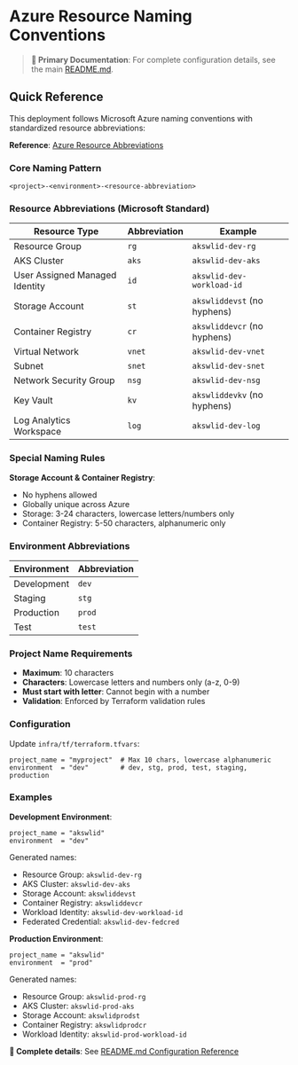 # Azure Resource Naming Conventions

> **📖 Primary Documentation**: For complete configuration details, see the main [README.md](README.md#-configuration-reference).

## Quick Reference

This deployment follows Microsoft Azure naming conventions with standardized resource abbreviations:

**Reference**: [Azure Resource Abbreviations](https://learn.microsoft.com/en-us/azure/cloud-adoption-framework/ready/azure-best-practices/resource-abbreviations)

### Core Naming Pattern
```
<project>-<environment>-<resource-abbreviation>
```

### Resource Abbreviations (Microsoft Standard)
| Resource Type | Abbreviation | Example |
|---------------|--------------|---------|
| Resource Group | `rg` | `akswlid-dev-rg` |
| AKS Cluster | `aks` | `akswlid-dev-aks` |
| User Assigned Managed Identity | `id` | `akswlid-dev-workload-id` |
| Storage Account | `st` | `akswliddevst` (no hyphens) |
| Container Registry | `cr` | `akswliddevcr` (no hyphens) |
| Virtual Network | `vnet` | `akswlid-dev-vnet` |
| Subnet | `snet` | `akswlid-dev-snet` |
| Network Security Group | `nsg` | `akswlid-dev-nsg` |
| Key Vault | `kv` | `akswliddevkv` (no hyphens) |
| Log Analytics Workspace | `log` | `akswlid-dev-log` |

### Special Naming Rules

**Storage Account & Container Registry**: 
- No hyphens allowed
- Globally unique across Azure
- Storage: 3-24 characters, lowercase letters/numbers only
- Container Registry: 5-50 characters, alphanumeric only

### Environment Abbreviations
| Environment | Abbreviation |
|-------------|--------------|
| Development | `dev` |
| Staging | `stg` |
| Production | `prod` |
| Test | `test` |

### Project Name Requirements
- **Maximum**: 10 characters
- **Characters**: Lowercase letters and numbers only (a-z, 0-9)
- **Must start with letter**: Cannot begin with a number
- **Validation**: Enforced by Terraform validation rules

### Configuration
Update `infra/tf/terraform.tfvars`:
```hcl
project_name = "myproject"  # Max 10 chars, lowercase alphanumeric
environment  = "dev"        # dev, stg, prod, test, staging, production
```

### Examples

**Development Environment**:
```hcl
project_name = "akswlid"
environment  = "dev"
```

Generated names:
- Resource Group: `akswlid-dev-rg`
- AKS Cluster: `akswlid-dev-aks`
- Storage Account: `akswliddevst`
- Container Registry: `akswliddevcr`
- Workload Identity: `akswlid-dev-workload-id`
- Federated Credential: `akswlid-dev-fedcred`

**Production Environment**:
```hcl
project_name = "akswlid"
environment  = "prod"
```

Generated names:
- Resource Group: `akswlid-prod-rg`
- AKS Cluster: `akswlid-prod-aks`
- Storage Account: `akswlidprodst`
- Container Registry: `akswlidprodcr`
- Workload Identity: `akswlid-prod-workload-id`

**📖 Complete details**: See [README.md Configuration Reference](README.md#-configuration-reference)
